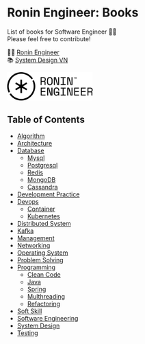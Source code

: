 # Ronin Engineer: Books
List of books for Software Engineer 🧑‍💻<br>
Please feel free to contribute!

🧑‍💻  [Ronin Engineer](https://ronin-engineer.github.io/introduction) <br>
📚  [System Design VN](https://www.facebook.com/groups/systemdesign.vn)

<img src="./image/ronin_engineer_logo.png" width="200" >

## Table of Contents

- [Algorithm](./algorithm)
- [Architecture](./architecture)
- [Database](./database)
    - [Mysql](./database/mysql)
    - [Postgresql](./database/postgresql)
    - [Redis](./database/redis)
    - [MongoDB](./database/mongo)
    - [Cassandra](./database/cassandra)
- [Development Practice](./development-practice)
- [Devops](./devops)
    - [Container](./devops/container)
    - [Kubernetes](./devops/k8s)
- [Distributed System](./distributed-system)
- [Kafka](./kafka)
- [Management](./management)
- [Networking](./networking)
- [Operating System](./operating-system)
- [Problem Solving](./problem-solving)
- [Programming](./programming)
    - [Clean Code](./programming/clean-code)
    - [Java](./programming/java)
    - [Spring](./programming/spring)
    - [Multhreading](./programming/multhreading)
    - [Refactoring](./programming/refactoring)
- [Soft Skill](./soft-skill)
- [Software Engineering](./software-engineering)
- [System Design](./system-design)
- [Testing](./testing)

## 
